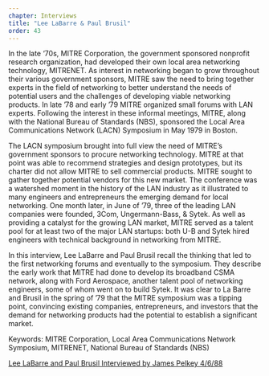 ```yaml
---
chapter: Interviews
title: "Lee LaBarre & Paul Brusil"
order: 43
---
```


In the late ‘70s, MITRE Corporation, the government sponsored nonprofit research organization, had developed their own local area networking technology, MITRENET. As interest in networking began to grow throughout their various government sponsors, MITRE saw the need to bring together experts in the field of networking to better understand the needs of potential users and the challenges of developing viable networking products. In late ’78 and early ’79 MITRE organized small forums with LAN experts. Following the interest in these informal meetings, MITRE, along with the National Bureau of Standards (NBS), sponsored the Local Area Communications Network (LACN) Symposium in May 1979 in Boston.

The LACN symposium brought into full view the need of MITRE’s government sponsors to procure networking technology. MITRE at that point was able to recommend strategies and design prototypes, but its charter did not allow MITRE to sell commercial products. MITRE sought to gather together potential vendors for this new market. The conference was a watershed moment in the history of the LAN industry as it illustrated to many engineers and entrepreneurs the emerging demand for local networking. One month later, in June of ’79, three of the leading LAN companies were founded, 3Com, Ungermann-Bass, & Sytek. As well as providing a catalyst for the growing LAN market, MITRE served as a talent pool for at least two of the major LAN startups: both U-B and Sytek hired engineers with technical background in networking from MITRE.

In this interview, Lee LaBarre and Paul Brusil recall the thinking that led to the first networking forums and eventually to the symposium. They describe the early work that MITRE had done to develop its broadband CSMA network, along with Ford Aerospace, another talent pool of networking engineers, some of whom went on to build Sytek. It was clear to La Barre and Brusil in the spring of ’79 that the MITRE symposium was a tipping point, convincing existing companies, entrepreneurs, and investors that the demand for networking products had the potential to establish a significant market. 

Keywords: MITRE Corporation, Local Area Communications Network Symposium, MITRENET, National Bureau of Standards (NBS)

[Lee LaBarre and Paul Brusil Interviewed by James Pelkey 4/6/88](https://archive.computerhistory.org/resources/access/text/2020/04/102792037-05-01-acc.pdf)
